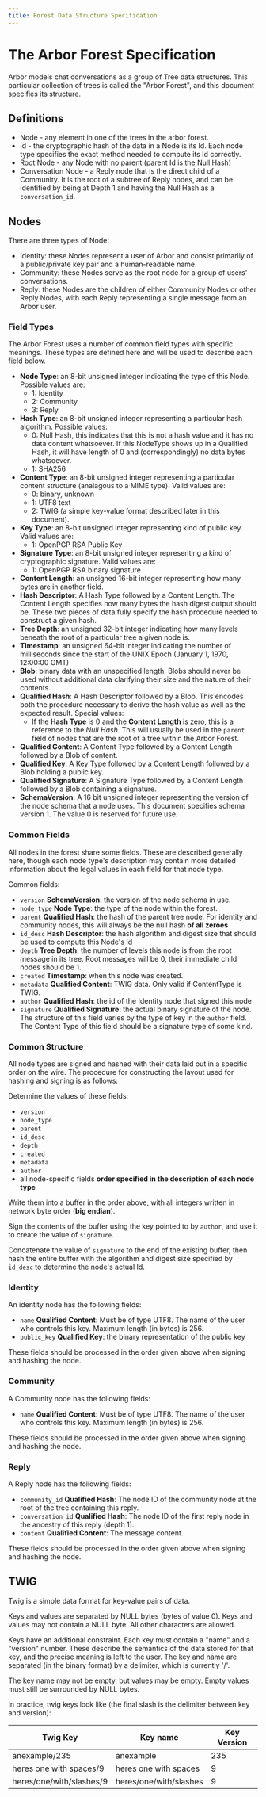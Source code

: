 ```yaml
---
title: Forest Data Structure Specification
---
```


# The Arbor Forest Specification

Arbor models chat conversations as a group of Tree data structures.
This particular collection of trees is called the "Arbor Forest", and
this document specifies its structure.

## Definitions

- Node - any element in one of the trees in the arbor forest.
- Id - the cryptographic hash of the data in a Node is its Id. Each node type specifies the exact method needed to compute its Id correctly.
- Root Node - any Node with no parent (parent Id is the Null Hash)
- Conversation Node - a Reply node that is the direct child of a Community. It is the root of a subtree of Reply nodes, and can be identified by being at Depth 1 and having the Null Hash as a `conversation_id`.

## Nodes

There are three types of Node:

- Identity: these Nodes represent a user of Arbor and consist primarily of a public/private key pair and a human-readable name.
- Community: these Nodes serve as the root node for a group of users' conversations.
- Reply: these Nodes are the children of either Community Nodes or other Reply Nodes, with each Reply representing a single message from an Arbor user.

### Field Types

The Arbor Forest uses a number of common field types with specific meanings. These types are defined here and will be used to describe each field below.

- **Node Type**: an 8-bit unsigned integer indicating the type of this Node. Possible values are:
  - 1: Identity
  - 2: Community
  - 3: Reply
- **Hash Type**: an 8-bit unsigned integer representing a particular hash algorithm. Possible values:
  - 0: Null Hash, this indicates that this is not a hash value and it has no data content whatsoever. If this NodeType shows up in a Qualified Hash, it will have length of 0 and (correspondingly) no data bytes whatsoever.
  - 1: SHA256
- **Content Type**: an 8-bit unsigned integer representing a particular content structure (analagous to a MIME type). Valid values are:
  - 0: binary, unknown
  - 1: UTF8 text
  - 2: TWIG (a simple key-value format described later in this document).
- **Key Type**: an 8-bit unsigned integer representing kind of public key. Valid values are:
  - 1: OpenPGP RSA Public Key
- **Signature Type**: an 8-bit unsigned integer representing a kind of cryptographic signature. Valid values are:
  - 1: OpenPGP RSA binary signature
- **Content Length**: an unsigned 16-bit integer representing how many bytes are in another field.
- **Hash Descriptor**: A Hash Type followed by a Content Length. The Content Length specifies how many bytes the hash digest output should be. These two pieces of data fully specify the hash procedure needed to construct a given hash.
- **Tree Depth**: an unsigned 32-bit integer indicating how many levels beneath the root of a particular tree a given node is.
- **Timestamp**: an unsigned 64-bit integer indicating the number of milliseconds since the start of the UNIX Epoch (January 1, 1970, 12:00:00 GMT)
- **Blob**: binary data with an unspecified length. Blobs should never be used without additional data clarifying their size and the nature of their contents.
- **Qualified Hash**: A Hash Descriptor followed by a Blob. This encodes both the procedure necessary to derive the hash value as well as the expected result. Special values:
  - If the **Hash Type** is 0 and the **Content Length** is zero, this is a reference to the _Null Hash_. This will usually be used in the `parent` field of nodes that are the root of a tree within the Arbor Forest.
- **Qualified Content**: A Content Type followed by a Content Length followed by a Blob of content.
- **Qualified Key**: A Key Type followed by a Content Length followed by a Blob holding a public key.
- **Qualified Signature**: A Signature Type followed by a Content Length followed by a Blob containing a signature.
- **SchemaVersion**: A 16 bit unsigned integer representing the version of the node schema that a node uses. This document specifies schema version 1. The value 0 is reserved for future use.

### Common Fields

All nodes in the forest share some fields. These are described generally here, though each node type's description may contain more detailed information about the legal values in each field for that node type.

Common fields:

- `version` **SchemaVersion**: the version of the node schema in use.
- `node_type` **Node Type**: the type of the node within the forest.
- `parent` **Qualified Hash**: the hash of the parent tree node. For identity and community nodes, this will always be the null hash **of all zeroes**
- `id_desc` **Hash Descriptor**: the hash algorithm and digest size that should be used to compute this Node's Id
- `depth` **Tree Depth**: the number of levels this node is from the root message in its tree. Root messages will be 0, their immediate child nodes should be 1.
- `created` **Timestamp**: when this node was created.
- `metadata` **Qualified Content**: TWIG data. Only valid if ContentType is TWIG.
- `author` **Qualified Hash**: the id of the Identity node that signed this node
- `signature` **Qualified Signature**: the actual binary signature of the node. The structure of this field varies by the type of key in the `author` field. The Content Type of this field should be a signature type of some kind.

### Common Structure

All node types are signed and hashed with their data laid out in a specific order on the wire. The procedure for constructing the layout used for hashing and signing is as follows:

Determine the values of these fields:

- `version`
- `node_type`
- `parent`
- `id_desc`
- `depth`
- `created`
- `metadata`
- `author`
- all node-specific fields **order specified in the description of each node type**

Write them into a buffer in the order above, with all integers written in network byte order (**big endian**).

Sign the contents of the buffer using the key pointed to by `author`, and use it to create the value of `signature`.

Concatenate the value of `signature` to the end of the existing buffer, then hash the entire buffer with the algorithm and digest size specified by `id_desc` to determine the node's actual Id.

### Identity

An identity node has the following fields:

- `name` **Qualified Content**: Must be of type UTF8. The name of the user who controls this key. Maximum length (in bytes) is 256.
- `public_key` **Qualified Key**: the binary representation of the public key

These fields should be processed in the order given above when signing and hashing the node.
 
### Community

A Community node has the following fields:

- `name` **Qualified Content**: Must be of type UTF8. The name of the user who controls this key. Maximum length (in bytes) is 256.

These fields should be processed in the order given above when signing and hashing the node.
 
### Reply

A Reply node has the following fields:

- `community_id` **Qualified Hash**: The node ID of the community node at the root of the tree containing this reply.
- `conversation_id` **Qualified Hash**: The node ID of the first reply node in the ancestry of this reply (depth 1).
- `content` **Qualified Content**: The message content.

These fields should be processed in the order given above when signing and hashing the node.

## TWIG

Twig is a simple data format for key-value pairs of data.

Keys and values are separated by NULL
bytes (bytes of value 0). Keys and values may not contain a NULL byte.
All other characters are allowed.

Keys have an additional constraint. Each key must contain a "name" and a "version"
number. These describe the semantics of the data stored for that key, and the
precise meaning is left to the user. The key and name are separated (in the binary
format) by a delimiter, which is currently '/'.

The key name may not be empty, but values may be empty. Empty values must still be surrounded by NULL bytes.

In practice, twig keys look like (the final slash is the delimiter between key
and version):

| Twig Key                 | Key name               | Key Version |
| ---                      | ---                    | ---         |
| anexample/235            | anexample              | 235         |
| heres one with spaces/9  | heres one with spaces  | 9           |
| heres/one/with/slashes/9 | heres/one/with/slashes | 9           |


